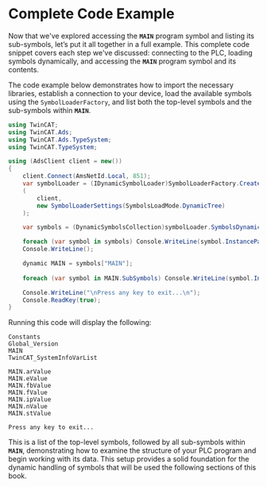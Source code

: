 # Complete Code Example

Now that we've explored accessing the **`MAIN`** program symbol and listing its sub-symbols, let’s put it all together in a full example. This complete code snippet covers each step we've discussed: connecting to the PLC, loading symbols dynamically, and accessing the **`MAIN`** program symbol and its contents.

The code example below demonstrates how to import the necessary libraries, establish a connection to your device, load the available symbols using the `SymbolLoaderFactory`, and list both the top-level symbols and the sub-symbols within **`MAIN`**.

```cs
using TwinCAT;
using TwinCAT.Ads;
using TwinCAT.Ads.TypeSystem;
using TwinCAT.TypeSystem;

using (AdsClient client = new())
{
    client.Connect(AmsNetId.Local, 851);
    var symbolLoader = (IDynamicSymbolLoader)SymbolLoaderFactory.Create
    (
        client,
        new SymbolLoaderSettings(SymbolsLoadMode.DynamicTree)
    );

    var symbols = (DynamicSymbolsCollection)symbolLoader.SymbolsDynamic;

    foreach (var symbol in symbols) Console.WriteLine(symbol.InstancePath);
    Console.WriteLine();

    dynamic MAIN = symbols["MAIN"];
    
    foreach (var symbol in MAIN.SubSymbols) Console.WriteLine(symbol.InstancePath);

    Console.WriteLine("\nPress any key to exit...\n");
    Console.ReadKey(true);
}
```

Running this code will display the following:

```console
Constants
Global_Version
MAIN
TwinCAT_SystemInfoVarList

MAIN.arValue
MAIN.eValue
MAIN.fbValue
MAIN.fValue
MAIN.ipValue
MAIN.nValue
MAIN.stValue

Press any key to exit...
```

This is a list of the top-level symbols, followed by all sub-symbols within **`MAIN`**, demonstrating how to examine the structure of your PLC program and begin working with its data. This setup provides a solid foundation for the dynamic handling of symbols that will be used the following sections of this book.